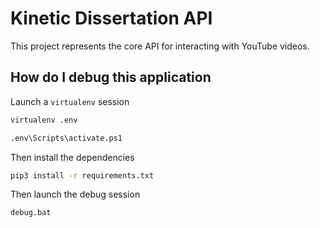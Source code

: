 # Kinetic Dissertation API

This project represents the core API for interacting with YouTube videos.

## How do I debug this application

Launch a `virtualenv` session

```sh
virtualenv .env

.env\Scripts\activate.ps1
```

Then install the dependencies

```sh
pip3 install -r requirements.txt
```

Then launch the debug session

```sh
debug.bat
```
